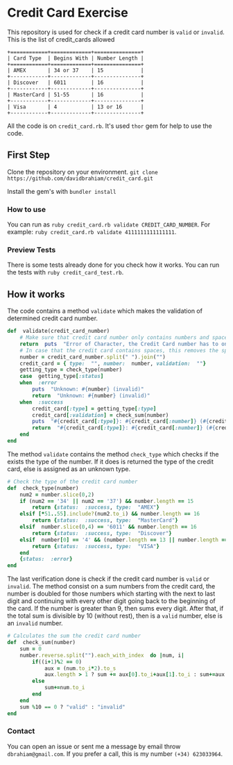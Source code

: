 
# Credit Card Exercise

 
This repository is used for check if a credit card number is ``valid`` or ``invalid``.
This is the list of credit_cards allowed
```
+============+=============+===============+
| Card Type  | Begins With | Number Length |
+============+=============+===============+
| AMEX       | 34 or 37    | 15            |
+------------+-------------+---------------+
| Discover   | 6011        | 16            |
+------------+-------------+---------------+
| MasterCard | 51-55       | 16            |
+------------+-------------+---------------+
| Visa       | 4           | 13 or 16      |
+------------+-------------+---------------+
```

All the code is on ``credit_card.rb``.
It's used ``thor`` gem for help to use the code. 

## First Step
Clone the repository on your environment.
 ``git clone https://github.com/davidbrahiam/credit_card.git``

Install the gem's with ``bundler install`` 

### How to use
You can run as ``ruby credit_card.rb validate CREDIT_CARD_NUMBER``.
For example: ``ruby credit_card.rb validate 4111111111111111``.

### Preview Tests
There is some tests already done for you check how it works.
You can run the tests with ``ruby credit_card_test.rb``.

## How it works
The code contains a method ``validate`` which makes the validation of determined credit card number.
```ruby
def  validate(credit_card_number)
	# Make sure that credit card number only contains numbers and spaces
	return  puts  "Error of Character, the Credit Card number has to only contains NUMBERS"  if  credit_card_number.to_s.match(/\D.\s/)
	# In case that the credit card contains spaces, this removes the spaces
	number = credit_card_number.split(" ").join("")
	credit_card = { type:  "", number:  number, validation:  ""}
	getting_type = check_type(number)
	case  getting_type[:status]
	when  :error
		puts  "Unknown: #{number} (invalid)"
		return  "Unknown: #{number} (invalid)"
	when  :success
		credit_card[:type] = getting_type[:type]
		credit_card[:validation] = check_sum(number)
		puts  "#{credit_card[:type]}: #{credit_card[:number]} (#{credit_card[:validation]})"
		return  "#{credit_card[:type]}: #{credit_card[:number]} (#{credit_card[:validation]})"
	end
end
```
The method ``validate`` contains the method ``check_type`` which checks if the exists the type of the number. If it does is returned the type of the credit card, else is assigned as an unknown type.
```ruby
# Check the type of the credit card number
def  check_type(number)
	num2 = number.slice(0,2)
	if (num2 == '34' || num2 == '37') && number.length == 15
		return {status:  :success, type:  "AMEX"}
	elsif [*51..55].include?(num2.to_i) && number.length == 16
		return {status:  :success, type:  "MasterCard"}
	elsif  number.slice(0,4) == '6011' && number.length == 16
		return {status:  :success, type:  "Discover"}
	elsif  number[0] == '4' && (number.length == 13 || number.length == 16)
		return {status:  :success, type:  "VISA"}
	end
	{status:  :error}
end
```

The last  verification done is check if the credit card number is ``valid`` or ``invalid``. 
The method consist on a sum numbers from the credit card, the number is doubled for those numbers which starting with the next to last digit and continuing with every other digit going back to the beginning of the card.  If the number is greater than 9, then sums every digit. After that, if the total sum is divisible by 10 (without rest), then is a ``valid`` number, else is an ``invalid`` number.
```ruby
# Calculates the sum the credit card number
def  check_sum(number)
	sum = 0
	number.reverse.split("").each_with_index  do |num, i|
		if((i+1)%2 == 0)
			aux = (num.to_i*2).to_s
			aux.length > 1 ? sum += aux[0].to_i+aux[1].to_i : sum+=aux.to_i
		else
			sum+=num.to_i
		end
	end
	sum %10 == 0 ? "valid" : "invalid"
end
```
### Contact
You can open an issue or sent me a message by email throw ``dbrahiam@gmail.com``.
If you prefer a call, this is my number ``(+34) 623033964``.